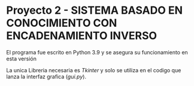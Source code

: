 # Proyecto 2 - SISTEMA BASADO EN CONOCIMIENTO CON ENCADENAMIENTO INVERSO

El programa fue escrito en Python 3.9 y se asegura su funcionamiento en esta versión

La unica Libreria necesaria es *Tkinter* y solo se utiliza en el codigo que lanza la interfaz grafica (_gui.py_). 
